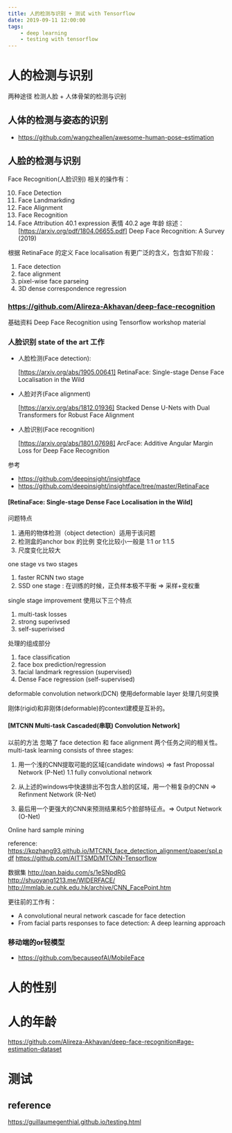 ```yaml
---
title: 人的检测与识别 + 测试 with Tensorflow
date: 2019-09-11 12:00:00
tags: 
    - deep learning
    - testing with tensorflow 
---
```


# 人的检测与识别
两种途径 检测人脸 + 人体骨架的检测与识别
## 人体的检测与姿态的识别
* https://github.com/wangzheallen/awesome-human-pose-estimation

## 人脸的检测与识别
Face Recognition(人脸识别) 相关的操作有：

10. Face Detection
11. Face Landmarkding
20. Face Alignment
30. Face Recognition
40. Face Attribution
    40.1 expression 表情
    40.2 age 年龄
综述：
[https://arxiv.org/pdf/1804.06655.pdf] Deep Face Recognition: A Survey (2019) 

根据 RetinaFace 的定义
Face localisation 有更广泛的含义，包含如下阶段：
1. Face detection
2. face alignment
3. pixel-wise face parseing
4. 3D dense correspondence regression

### https://github.com/Alireza-Akhavan/deep-face-recognition
基础资料 Deep Face Recognition using Tensorflow workshop material

### 人脸识别 state of the art 工作
- 人脸检测(Face detection):

    [https://arxiv.org/abs/1905.00641] RetinaFace: Single-stage Dense Face Localisation in the Wild

- 人脸对齐(Face alignment)

    [https://arxiv.org/abs/1812.01936] Stacked Dense U-Nets with Dual Transformers for Robust Face Alignment

- 人脸识别(Face recognition)

    [https://arxiv.org/abs/1801.07698] ArcFace: Additive Angular Margin Loss for Deep Face Recognition

参考
* https://github.com/deepinsight/insightface
* https://github.com/deepinsight/insightface/tree/master/RetinaFace

#### [RetinaFace: Single-stage Dense Face Localisation in the Wild]
问题特点
1. 通用的物体检测（object detection）适用于该问题
2. 检测盒的anchor box 的比例 变化比较小一般是 1:1 or 1:1.5
3. 尺度变化比较大

one stage vs two stages
1. faster RCNN two stage
2. SSD one stage : 在训练的时候，正负样本极不平衡 => 采样+变权重

single stage improvement 使用以下三个特点
1. multi-task losses
2. strong superivsed
3. self-superivised

处理的组成部分
1. face classification
2. face box prediction/regression
3. facial landmark regression (supervised)
4. Dense Face regression (self-supervised)

deformable convolution network(DCN) 
使用deformable layer 处理几何变换

刚体(rigid)和非刚体(deformable)的context建模是互补的。

#### [MTCNN Multi-task Cascaded(串联) Convolution Network] 
以前的方法 忽略了 face detection 和 face alignment 两个任务之间的相关性。
multi-task learning consists of three stages:
1. 用一个浅的CNN提取可能的区域(candidate windows) => fast Propossal Network (P-Net)
    1.1 fully convolutional network

2. 从上述的windows中快速排出不包含人脸的区域，用一个稍复杂的CNN => Refinment Network (R-Net)
3. 最后用一个更强大的CNN来预测结果和5个脸部特征点。=> Output Network (O-Net)

Online hard sample mining

reference:
https://kpzhang93.github.io/MTCNN_face_detection_alignment/paper/spl.pdf
https://github.com/AITTSMD/MTCNN-Tensorflow

数据集
http://pan.baidu.com/s/1eSNpdRG
http://shuoyang1213.me/WIDERFACE/
http://mmlab.ie.cuhk.edu.hk/archive/CNN_FacePoint.htm

更往前的工作有：
* A convolutional neural network cascade for face detection
* From facial parts responses to face detection: A deep learning approach


### 移动端的or轻模型
* https://github.com/becauseofAI/MobileFace


# 人的性别
# 人的年龄
https://github.com/Alireza-Akhavan/deep-face-recognition#age-estimation-dataset


# 测试


## reference 
https://guillaumegenthial.github.io/testing.html